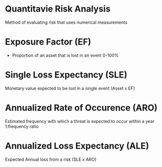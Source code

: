 # Quantitavie Risk Analysis

Method of evaluating risk that uses numerical measurements

# Exposure Factor (EF)

- Proportion of an asset that is lost in an event 0-100%

# Single Loss Expectancy (SLE)

Monetary value expected to be lost in a single event (Asset x EF)

# Annualized Rate of Occurence (ARO)

Estimated frequency with which a threat is expected to occur within a year 1:frequency ratio

# Annualized Loss Expectancy (ALE)

Expected Annual loss from a risk (SLE x ARO)



